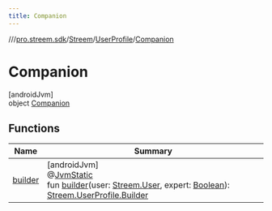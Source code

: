 ```yaml
---
title: Companion
---
```

//[<root>](../../../../../index.html)/[pro.streem.sdk](../../../index.html)/[Streem](../../index.html)/[UserProfile](../index.html)/[Companion](index.html)



# Companion



[androidJvm]\
object [Companion](index.html)



## Functions


| Name | Summary |
|---|---|
| [builder](builder.html) | [androidJvm]<br>@[JvmStatic](https://kotlinlang.org/api/latest/jvm/stdlib/kotlin.jvm/-jvm-static/index.html)<br>fun [builder](builder.html)(user: [Streem.User](../../-user/index.html), expert: [Boolean](https://kotlinlang.org/api/latest/jvm/stdlib/kotlin/-boolean/index.html)): [Streem.UserProfile.Builder](../-builder/index.html) |

